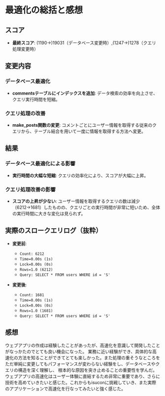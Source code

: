 # 最適化の総括と感想

## スコア

- **最終スコア**: (1190→)19031（データベース変更時）,(1247→)1278（クエリ処理変更時）

## 変更内容

### データベース最適化

- **commentsテーブルにインデックスを追加**: データ検索の効率を向上させ、クエリ実行時間を短縮。

### クエリ処理の改善

- **make_posts関数の変更**: コメントごとにユーザー情報を取得する従来のクエリから、テーブル結合を用いて一度に情報を取得する方法へ変更。

## 結果

### データベース最適化による影響

- **実行時間の大幅な短縮**: クエリの効率化により、スコアが大幅に上昇。

### クエリ処理改善の影響

- **スコアの上昇が少ない**: ユーザー情報を取得するクエリの数は減少（6212→1681）したものの、クエリごとの実行時間が非常に短いため、全体の実行時間に大きな変化は見られず。

## 実際のスロークエリログ（抜粋）

- **変更前**:
  - `Count: 6212`
  - `Time=0.00s (1s)`
  - `Lock=0.00s (0s)`
  - `Rows=1.0 (6212)`
  - `Query: SELECT * FROM users WHERE id = 'S'`

- **変更後**:
  - `Count: 1681`
  - `Time=0.00s (1s)`
  - `Lock=0.00s (0s)`
  - `Rows=1.0 (1681)`
  - `Query: SELECT * FROM users WHERE id = 'S'`

## 感想
ウェブアプリの作成は経験したことがあったが、高速化を意識して開発したことがなっかたのでとても良い機会になった。
業務に近い経験ができ、具体的な高速化の方法を知ることができてとても楽しかった。また処理の重そうなところをただ単純に変更してもパフォーマンスが変わらない経験をし、データベースやクエリの構造を深く理解し、
根本的な原因を突き止めることの重要性を学んだ。
ウェブアプリの高速化はユーザー体験に直結するため非常に重要であり、さらに技術を高めていきたいと感じた。これからもisuconに挑戦していき、また実際のアプリケーションで高速化を行なってみたいと強く感じた。
